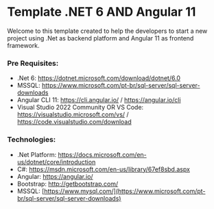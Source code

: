 # Template .NET 6 AND Angular 11
Welcome to this template created to help the developers to start a new project using .Net as backend platform and Angular 11 as frontend framework.

### Pre Requisites:
- .Net 6: https://dotnet.microsoft.com/download/dotnet/6.0
- MSSQL: https://www.microsoft.com/pt-br/sql-server/sql-server-downloads
- Angular CLI 11: https://cli.angular.io/ / https://angular.io/cli
- Visual Studio 2022 Community OR VS Code: https://visualstudio.microsoft.com/vs/ / https://code.visualstudio.com/download

### Technologies:
- .Net Platform: https://docs.microsoft.com/en-us/dotnet/core/introduction
- C#: https://msdn.microsoft.com/en-us/library/67ef8sbd.aspx
- Angular: https://angular.io/
- Bootstrap: http://getbootstrap.com/
- MSSQL: [https://www.mysql.com/](https://www.microsoft.com/pt-br/sql-server/sql-server-downloads)

